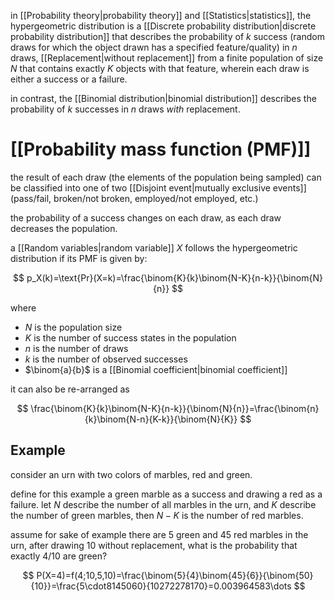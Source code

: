in [[Probability theory|probability theory]] and [[Statistics|statistics]], the hypergeometric distribution is a [[Discrete probability distribution|discrete probability distribution]] that describes the probability of $k$ success (random draws for which the object drawn has a specified feature/quality) in $n$ draws, [[Replacement|without replacement]] from a finite population of size $N$ that contains exactly $K$ objects with that feature, wherein each draw is either a success or a failure.

in contrast, the [[Binomial distribution|binomial distribution]] describes the probability of $k$ successes in $n$ draws *with* replacement.
 
# [[Probability mass function (PMF)]]

the result of each draw (the elements of the population being sampled) can be classified into one of two [[Disjoint event|mutually exclusive events]] (pass/fail, broken/not broken, employed/not employed, etc.)

the probability of a success changes on each draw, as each draw decreases the population.

a [[Random variables|random variable]] $X$ follows the hypergeometric distribution if its PMF is given by:

$$
p_X(k)=\text{Pr}(X=k)=\frac{\binom{K}{k}\binom{N-K}{n-k}}{\binom{N}{n}}
$$

where

- $N$ is the population size
- $K$ is the number of success states in the population
- $n$ is the number of draws
- $k$ is the number of observed successes
- $\binom{a}{b}$ is a [[Binomial coefficient|binomial coefficient]]

it can also be re-arranged as 

$$
\frac{\binom{K}{k}\binom{N-K}{n-k}}{\binom{N}{n}}=\frac{\binom{n}{k}\binom{N-n}{K-k}}{\binom{N}{K}}
$$

## Example

consider an urn with two colors of marbles, red and green. 

define for this example a green marble as a success and drawing a red as a failure. let $N$ describe the number of all marbles in the urn, and $K$ describe the number of green marbles, then $N-K$ is the number of red marbles.

assume for sake of example there are $5$ green and $45$ red marbles in the urn, after drawing $10$ without replacement, what is the probability that exactly $4/10$ are green?

$$
P(X=4)=f(4;10,5,10)=\frac{\binom{5}{4}\binom{45}{6}}{\binom{50}{10}}=\frac{5\cdot8145060}{10272278170}=0.003964583\dots
$$

